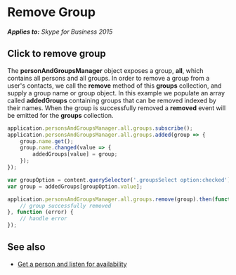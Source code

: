 
# Remove Group


 _**Applies to:** Skype for Business 2015_

## Click to remove group

The **personAndGroupsManager** object exposes a group, **all**, which contains all persons and all groups.  In order to remove a group from a user's contacts, we call the **remove** method of this **groups** collection, and supply a group name or group object. In this example we populate an array called **addedGroups** containing groups that can be removed indexed by their names.  When the group is successfully removed a **removed** event will be emitted for the **groups** collection.

```js
application.personsAndGroupsManager.all.groups.subscribe();
application.personsAndGroupsManager.all.groups.added(group => {
    group.name.get();
    group.name.changed(value => {
        addedGroups[value] = group;
    });
});

var groupOption = content.querySelector('.groupsSelect option:checked');
var group = addedGroups[groupOption.value];

application.personsAndGroupsManager.all.groups.remove(group).then(function () {
    // group successfully removed
}, function (error) {
    // handle error
});
```

## See also

- <a href="https://msdn.microsoft.com/skype/websdk/docs/ListenForAvailability" target="">Get a person and listen for availability</a>

